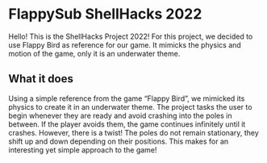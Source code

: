 # FlappySub ShellHacks 2022
Hello! This is the ShellHacks Project 2022!
For this project, we decided to use Flappy Bird as reference for our game. It mimicks the physics and motion of the game, only it is an underwater theme.

## What it does
Using a simple reference from the game “Flappy Bird”, we mimicked its physics to create it in an underwater theme. 
The project tasks the user to begin whenever they are ready and avoid crashing into the poles in between. 
If the player avoids them, the game continues infinitely until it crashes. However, there is a twist!
The poles do not remain stationary, they shift up and down depending on their positions. 
This makes for an interesting yet simple approach to the game!

